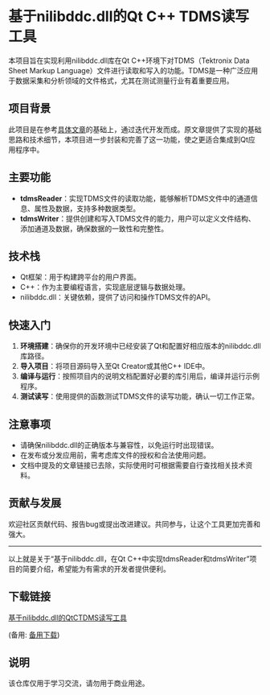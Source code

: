 # 基于nilibddc.dll的Qt C++ TDMS读写工具

本项目旨在实现利用nilibddc.dll库在Qt C++环境下对TDMS（Tektronix Data Sheet Markup Language）文件进行读取和写入的功能。TDMS是一种广泛应用于数据采集和分析领域的文件格式，尤其在测试测量行业有着重要应用。

## 项目背景

此项目是在参考[具体文章](https://blog.csdn.net/jd_457619512/article/details/120967535?ops_request_misc=%257B%2522request%255Fid%2522%253A%2522168725095616800227425415%2522%252C%2522scm%2522%253A%252220140713.130102334.pc%255Fall.%2522%257D&request_id=168725095616800227425415&biz_id=0&utm_medium=distribute.pc_search_result.none-task-blog-2~all~first_rank_ecpm_v1~rank_v31_ecpm-2-120967535-null-null.142^v88^control_2239^v2^insert_chatgpt&utm_term=tdms%20qt%20c)的基础上，通过迭代开发而成。原文章提供了实现的基础思路和技术细节，本项目进一步封装和完善了这一功能，使之更适合集成到Qt应用程序中。

## 主要功能

- **tdmsReader**：实现TDMS文件的读取功能，能够解析TDMS文件中的通道信息、属性及数据，支持多种数据类型。
- **tdmsWriter**：提供创建和写入TDMS文件的能力，用户可以定义文件结构、添加通道及数据，确保数据的一致性和完整性。

## 技术栈

- Qt框架：用于构建跨平台的用户界面。
- C++：作为主要编程语言，实现底层逻辑与数据处理。
- nilibddc.dll：关键依赖，提供了访问和操作TDMS文件的API。

## 快速入门

1. **环境搭建**：确保你的开发环境中已经安装了Qt和配置好相应版本的nilibddc.dll库路径。
2. **导入项目**：将项目源码导入至Qt Creator或其他C++ IDE中。
3. **编译与运行**：按照项目内的说明文档配置好必要的库引用后，编译并运行示例程序。
4. **测试读写**：使用提供的函数测试TDMS文件的读写功能，确认一切工作正常。

## 注意事项

- 请确保nilibddc.dll的正确版本与兼容性，以免运行时出现错误。
- 在发布或分发应用前，需考虑库文件的授权和合法使用问题。
- 文档中提及的文章链接已去除，实际使用时可根据需要自行查找相关技术资料。

## 贡献与发展

欢迎社区贡献代码、报告bug或提出改进建议。共同参与，让这个工具更加完善和强大。

---

以上就是关于“基于nilibddc.dll，在Qt C++中实现tdmsReader和tdmsWriter”项目的简要介绍，希望能为有需求的开发者提供便利。

## 下载链接
[基于nilibddc.dll的QtCTDMS读写工具](https://pan.quark.cn/s/cb7ae920cd76) 

(备用: [备用下载](https://pan.baidu.com/s/1LHZFXoSLM4Vkn7rl5Kl0dg?pwd=1234))

## 说明

该仓库仅用于学习交流，请勿用于商业用途。
